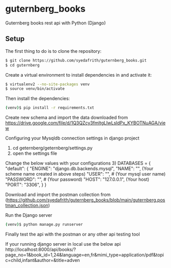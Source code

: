 # guternberg_books
Guternberg books rest api with Python (Django)

## Setup

The first thing to do is to clone the repository:

```sh
$ git clone https://github.com/syedafrith/guternberg_books.git
$ cd guternberg
```

Create a virtual environment to install dependencies in and activate it:

```sh
$ virtualenv2 --no-site-packages venv
$ source venv/bin/activate
```

Then install the dependencies:

```sh
(venv)$ pip install -r requirements.txt
```

Create new schema and import the data downloaded from https://drive.google.com/file/d/1Q3QZcy3fmltgLIwLsldPx_KYBOTNuAGA/view

Configuring your Mysqldb connection settings in django project
1) cd geternberg/geternberg/settings.py
2) open the settings file
   
Change the below values with your configurations
3) DATABASES = {
    "default": {
        "ENGINE": "django.db.backends.mysql",
        "NAME": "", (Your scheme name created in above steps)
        "USER": "", # (Your mysql user name)
        "PASSWORD": "", # (Your password)
        "HOST": "127.0.0.1", (Your host)
        "PORT": "3306",
    }
}


Download and import the postman collection from (https://github.com/syedafrith/guternberg_books/blob/main/guternberg.postman_collection.json)

Run the Django server

```sh
(venv)$ python manage.py runserver
```

Finally test the api with the postman or any other api testing tool

If your running django server in local use the below api
http://localhost:8000/api/books/?page_no=1&book_id=1,24&language=en,fr&mimi_type=application/pdf&topic=child,infant&author=&title=adven
